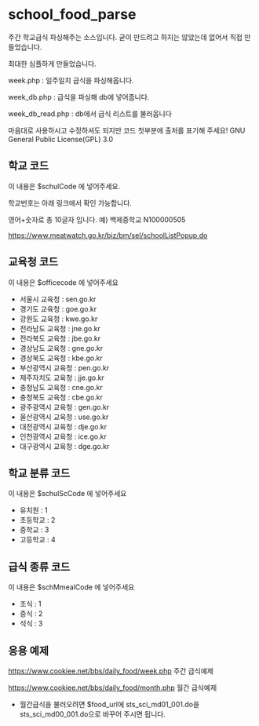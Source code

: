 # school_food_parse
주간 학교급식 파싱해주는 소스입니다.
굳이 만드려고 하지는 않았는데 없어서 직접 만들었습니다.

최대한 심플하게 만들었습니다.

week.php : 일주일치 급식을 파싱해옵니다.

week_db.php : 급식을 파싱해 db에 넣어줍니다.

week_db_read.php : db에서 급식 리스트를 불러옵니다

마음대로 사용하시고 수정하셔도 되지만 코드 첫부분에 출처를 표기해 주세요!
GNU General Public License(GPL) 3.0

## 학교 코드
이 내용은 $schulCode 에 넣어주세요.

학교번호는 아래 링크에서 확인 가능합니다.

영어+숫자로 총 10글자 입니다. 예) 백제중학교 N100000505

https://www.meatwatch.go.kr/biz/bm/sel/schoolListPopup.do

## 교육청 코드
이 내용은 $officecode 에 넣어주세요
* 서울시 교육청 : sen.go.kr
* 경기도 교육청 : goe.go.kr
* 강원도 교육청 : kwe.go.kr
* 전라남도 교육청 : jne.go.kr
* 전라북도 교육청 : jbe.go.kr
* 경상남도 교육청 : gne.go.kr
* 경상북도 교육청 : kbe.go.kr
* 부산광역시 교육청 : pen.go.kr
* 제주자치도 교육청 : jje.go.kr
* 충청남도 교육청 : cne.go.kr
* 충청북도 교육청 : cbe.go.kr
* 광주광역시 교육청 : gen.go.kr
* 울산광역시 교육청 : use.go.kr
* 대전광역시 교육청 : dje.go.kr
* 인천광역시 교육청 : ice.go.kr
* 대구광역시 교육청 : dge.go.kr

## 학교 분류 코드
이 내용은 $schulScCode 에 넣어주세요
* 유치원 : 1
* 초등학교 : 2
* 중학교 : 3
* 고등학교 : 4

## 급식 종류 코드
이 내용은 $schMmealCode 에 넣어주세요
* 조식 : 1
* 중식 : 2
* 석식 : 3

## 응용 예제
https://www.cookiee.net/bbs/daily_food/week.php 주간 급식예제

https://www.cookiee.net/bbs/daily_food/month.php 월간 급식예제
* 월간급식을 불러오려면 $food_url에 sts_sci_md01_001.do을 sts_sci_md00_001.do으로 바꾸어 주시면 됩니다.
